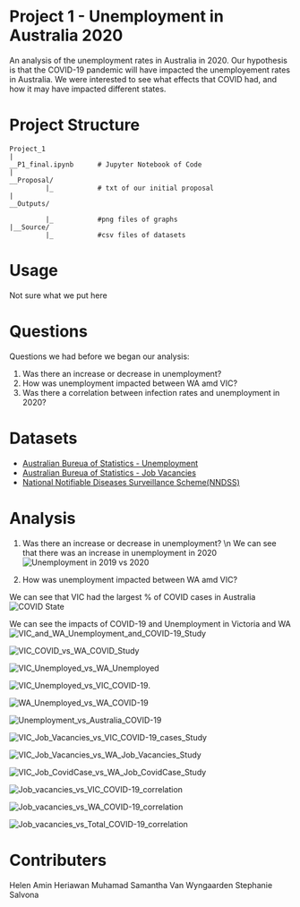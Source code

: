 # Project 1 - Unemployment in Australia 2020 

An analysis of the unemployment rates in Australia in 2020. Our hypothesis is that the COVID-19 pandemic will have impacted the unemployement rates in Australia. We were interested to see what effects that COVID had, and how it may have impacted different states.


# Project Structure 

```
Project_1 
|
__P1_final.ipynb      # Jupyter Notebook of Code 
|
__Proposal/
         |_           # txt of our initial proposal 
|
__Outputs/

         |_           #png files of graphs 
|__Source/
         |_           #csv files of datasets 

```


# Usage 

Not sure what we put here 

# Questions 

Questions we had before we began our analysis:
1. Was there an increase or decrease in unemployment? 
2. How was unemployment impacted between WA amd VIC?
3. Was there a correlation between infection rates and unemployment in 2020? 



# Datasets 


- [Australian Bureua of Statistics - Unemployment](https://www.abs.gov.au/statistics/labour/employment-and-unemployment/labour-force-australia-detailed/feb-2021#unemployment)
- [Australian Bureua of Statistics - Job Vacancies](https://www.abs.gov.au/statistics/labour/employment-and-unemployment/job-vacancies-australia/feb-2021)
- [National Notifiable Diseases Surveillance Scheme(NNDSS)](http://www9.health.gov.au/cda/source/cda-index.cfm)



# Analysis 

1. Was there an increase or decrease in unemployment?
\n
We can see that there was an increase in unemployment in 2020
![Unemployment in 2019 vs 2020](Outputs/Unemployment_in_2019_vs_2020.png)

2. How was unemployment impacted between WA amd VIC?

We can see that VIC had the largest % of COVID cases in Australia 
![COVID State](Outputs/COVID_by_State_pie.png)

We can see the impacts of COVID-19 and Unemployment in Victoria and WA 
![VIC_and_WA_Unemployment_and_COVID-19_Study](Outputs/VIC_and_WA_Unemployment_and_COVID-19_Study.png)

![VIC_COVID_vs_WA_COVID_Study](Outputs/VIC_COVID_vs_WA_COVID_Study.png)


![VIC_Unemployed_vs_WA_Unemployed](Outputs/VIC_Unemployed_vs_WA_Unemployed.png)


![VIC_Unemployed_vs_VIC_COVID-19.](Outputs/VIC_Unemployed_vs_VIC_COVID-19.png)


![WA_Unemployed_vs_WA_COVID-19](Outputs/WA_Unemployed_vs_WA_COVID-19.png)



![Unemployment_vs_Australia_COVID-19](Outputs/Unemployment_vs_Australia_COVID-19.png)

![VIC_Job_Vacancies_vs_VIC_COVID-19_cases_Study](Outputs/VIC_Job_Vacancies_vs_VIC_COVID-19_cases_Study.png)

![VIC_Job_Vacancies_vs_WA_Job_Vacancies_Study](Outputs/VIC_Job_Vacancies_vs_WA_Job_Vacancies_Study.png)

![VIC_Job_CovidCase_vs_WA_Job_CovidCase_Study](Outputs/VIC_Job_CovidCase_vs_WA_Job_CovidCase_Study.png)

![Job_vacancies_vs_VIC_COVID-19_correlation](Outputs/Job_vacancies_vs_VIC_COVID-19_correlation.png)

![Job_vacancies_vs_WA_COVID-19_correlation](Outputs/Job_vacancies_vs_WA_COVID-19_correlation.png)

![Job_vacancies_vs_Total_COVID-19_correlation](Outputs/Job_vacancies_vs_Total_COVID-19_correlation.png)


# Contributers 

Helen Amin 
Heriawan Muhamad 
Samantha Van Wyngaarden 
Stephanie Salvona 


